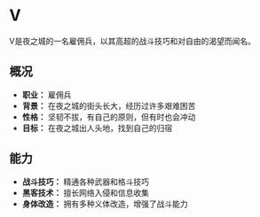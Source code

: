# V

V是夜之城的一名雇佣兵，以其高超的战斗技巧和对自由的渴望而闻名。

## 概况

*   **职业：** 雇佣兵
*   **背景：** 在夜之城的街头长大，经历过许多艰难困苦
*   **性格：** 坚韧不拔，有自己的原则，但有时也会冲动
*   **目标：** 在夜之城出人头地，找到自己的归宿

## 能力

*   **战斗技巧：** 精通各种武器和格斗技巧
*   **黑客技术：** 擅长网络入侵和信息收集
*   **身体改造：** 拥有多种义体改造，增强了战斗能力
